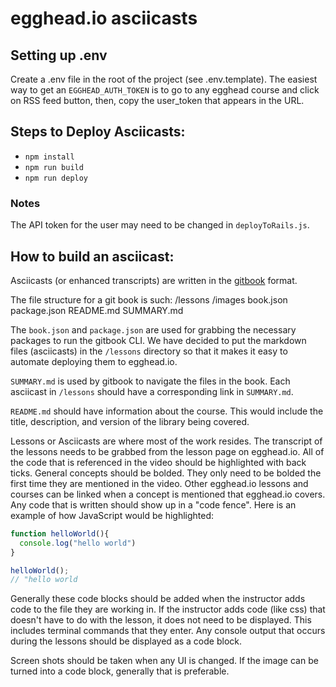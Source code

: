 # egghead.io asciicasts

## Setting up .env
Create a .env file in the root of the project (see .env.template). The easiest way to get an `EGGHEAD_AUTH_TOKEN` is to
go to any egghead course and click on RSS feed button, then, copy the user_token that appears in the URL. 

## Steps to Deploy Asciicasts:

* `npm install`
* `npm run build`
* `npm run deploy`

### Notes

The API token for the user may need to be changed in `deployToRails.js`.

## How to build an asciicast:

Asciicasts \(or enhanced transcripts\) are written in the [gitbook](https://www.gitbook.com/) format.

The file structure for a git book is such: 
 \/lessons
 \/images
 book.json
 package.json
 README.md
 SUMMARY.md

The `book.json` and `package.json` are used for grabbing the necessary packages to run the gitbook CLI. We have decided to put the markdown files \(asciicasts\) in the `/lessons` directory so that it makes it easy to automate deploying them to egghead.io.

`SUMMARY.md` is used by gitbook to navigate the files in the book. Each asciicast in `/lessons` should have a corresponding link in `SUMMARY.md`.

`README.md` should have information about the course. This would include the title, description, and version of the library being covered.

Lessons or Asciicasts are where most of the work resides. The transcript of the lessons needs to be grabbed from the lesson page on egghead.io. All of the code that is referenced in the video should be highlighted with back ticks. General concepts should be bolded. They only need to be bolded the first time they are mentioned in the video. Other egghead.io lessons and courses can be linked when a concept is mentioned that egghead.io covers. Any code that is written should show up in a "code fence". Here is an example of how JavaScript would be highlighted:

```js
function helloWorld(){
  console.log("hello world")
}

helloWorld();
// "hello world
```

Generally these code blocks should be added when the instructor adds code to the file they are working in. If the instructor adds code \(like css\) that doesn't have to do with the lesson, it does not need to be displayed. This includes terminal commands that they enter. Any console output that occurs during the lessons should be displayed as a code block.

Screen shots should be taken when any UI is changed. If the image can be turned into a code block, generally that is preferable.

